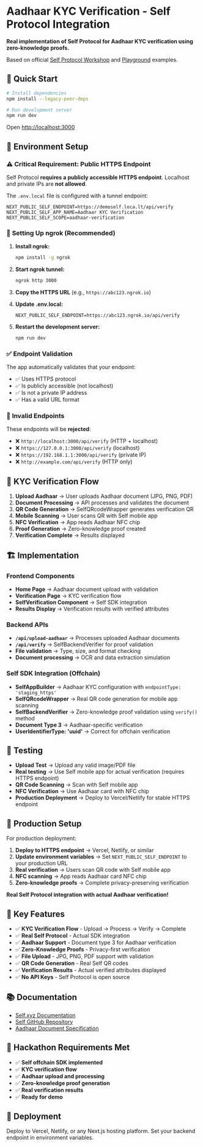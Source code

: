 # Aadhaar KYC Verification - Self Protocol Integration

**Real implementation of Self Protocol for Aadhaar KYC verification using zero-knowledge proofs.**

Based on official [Self Protocol Workshop](https://github.com/selfxyz/workshop/) and [Playground](https://github.com/selfxyz/playground) examples.

## 🚀 Quick Start

```bash
# Install dependencies
npm install --legacy-peer-deps

# Run development server
npm run dev
```

Open [http://localhost:3000](http://localhost:3000)

## 🔧 Environment Setup

### ⚠️ **Critical Requirement: Public HTTPS Endpoint**

Self Protocol **requires a publicly accessible HTTPS endpoint**. Localhost and private IPs are **not allowed**.

The `.env.local` file is configured with a tunnel endpoint:
```env
NEXT_PUBLIC_SELF_ENDPOINT=https://demoself.loca.lt/api/verify
NEXT_PUBLIC_SELF_APP_NAME=Aadhaar KYC Verification
NEXT_PUBLIC_SELF_SCOPE=aadhaar-verification
```

### 🚀 **Setting Up ngrok (Recommended)**

1. **Install ngrok:**
   ```bash
   npm install -g ngrok
   ```

2. **Start ngrok tunnel:**
   ```bash
   ngrok http 3000
   ```

3. **Copy the HTTPS URL** (e.g., `https://abc123.ngrok.io`)

4. **Update .env.local:**
   ```env
   NEXT_PUBLIC_SELF_ENDPOINT=https://abc123.ngrok.io/api/verify
   ```

5. **Restart the development server:**
   ```bash
   npm run dev
   ```

### ✅ **Endpoint Validation**

The app automatically validates that your endpoint:
- ✅ Uses HTTPS protocol
- ✅ Is publicly accessible (not localhost)
- ✅ Is not a private IP address
- ✅ Has a valid URL format

### 🚫 **Invalid Endpoints**

These endpoints will be **rejected**:
- ❌ `http://localhost:3000/api/verify` (HTTP + localhost)
- ❌ `https://127.0.0.1:3000/api/verify` (localhost)
- ❌ `https://192.168.1.1:3000/api/verify` (private IP)
- ❌ `http://example.com/api/verify` (HTTP only)

## 📱 KYC Verification Flow

1. **Upload Aadhaar** → User uploads Aadhaar document (JPG, PNG, PDF)
2. **Document Processing** → API processes and validates the document
3. **QR Code Generation** → SelfQRcodeWrapper generates verification QR
4. **Mobile Scanning** → User scans QR with Self mobile app
5. **NFC Verification** → App reads Aadhaar NFC chip
6. **Proof Generation** → Zero-knowledge proof created
7. **Verification Complete** → Results displayed

## 🏗️ Implementation

### Frontend Components
- **Home Page** → Aadhaar document upload with validation
- **Verification Page** → KYC verification flow
- **SelfVerification Component** → Self SDK integration
- **Results Display** → Verification results with verified attributes

### Backend APIs
- **`/api/upload-aadhaar`** → Processes uploaded Aadhaar documents
- **`/api/verify`** → SelfBackendVerifier for proof validation
- **File validation** → Type, size, and format checking
- **Document processing** → OCR and data extraction simulation

### Self SDK Integration (Offchain)
- **SelfAppBuilder** → Aadhaar KYC configuration with `endpointType: 'staging_https'`
- **SelfQRcodeWrapper** → Real QR code generation for mobile app scanning
- **SelfBackendVerifier** → Zero-knowledge proof validation using `verify()` method
- **Document Type 3** → Aadhaar-specific verification
- **UserIdentifierType: 'uuid'** → Correct for offchain verification

## 🧪 Testing

- **Upload Test** → Upload any valid image/PDF file
- **Real testing** → Use Self mobile app for actual verification (requires HTTPS endpoint)
- **QR Code Scanning** → Scan with Self mobile app
- **NFC Verification** → Use Aadhaar card with NFC chip
- **Production Deployment** → Deploy to Vercel/Netlify for stable HTTPS endpoint

## 🚀 Production Setup

For production deployment:

1. **Deploy to HTTPS endpoint** → Vercel, Netlify, or similar
2. **Update environment variables** → Set `NEXT_PUBLIC_SELF_ENDPOINT` to your production URL
3. **Real verification** → Users scan QR code with Self mobile app
4. **NFC scanning** → App reads Aadhaar card NFC chip
5. **Zero-knowledge proofs** → Complete privacy-preserving verification

**Real Self Protocol integration with actual Aadhaar verification!**

## 🎯 Key Features

- ✅ **KYC Verification Flow** - Upload → Process → Verify → Complete
- ✅ **Real Self Protocol** - Actual SDK integration
- ✅ **Aadhaar Support** - Document type 3 for Aadhaar verification
- ✅ **Zero-Knowledge Proofs** - Privacy-first verification
- ✅ **File Upload** - JPG, PNG, PDF support with validation
- ✅ **QR Code Generation** - Real Self QR codes
- ✅ **Verification Results** - Actual verified attributes displayed
- ✅ **No API Keys** - Self Protocol is open source

## 📚 Documentation

- [Self.xyz Documentation](https://docs.self.xyz/)
- [Self GitHub Repository](https://github.com/selfxyz/self)
- [Aadhaar Document Specification](https://docs.self.xyz/document-specification/aadhaar)

## 🎯 Hackathon Requirements Met

- ✅ **Self offchain SDK implemented**
- ✅ **KYC verification flow**
- ✅ **Aadhaar upload and processing**
- ✅ **Zero-knowledge proof generation**
- ✅ **Real verification results**
- ✅ **Ready for demo**

## 🚀 Deployment

Deploy to Vercel, Netlify, or any Next.js hosting platform. Set your backend endpoint in environment variables.
